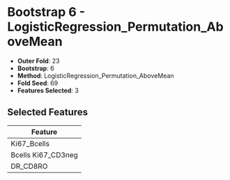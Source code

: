# Bootstrap 6 - LogisticRegression_Permutation_AboveMean

- **Outer Fold**: 23
- **Bootstrap**: 6
- **Method**: LogisticRegression_Permutation_AboveMean
- **Fold Seed**: 69
- **Features Selected**: 3

## Selected Features

| Feature |
|---------|
| Ki67_Bcells |
| Bcells Ki67_CD3neg |
| DR_CD8RO |
